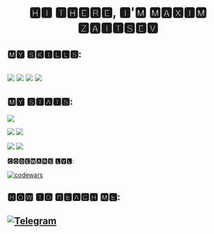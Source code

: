 <h1 align="center">🅷🅸 🆃🅷🅴🆁🅴, 🅸'🅼 🅼🅰🆇🅸🅼 🆉🅰🅸🆃🆂🅴🆅</h1>

<h2>🅼🆈 🆂🅺🅸🅻🅻🆂:<h2>
<img src="https://img.shields.io/badge/html5-%23E34F26.svg?style=for-the-badge&logo=html5&logoColor=white"> 
<img src="https://img.shields.io/badge/css3-%231572B6.svg?style=for-the-badge&logo=css3&logoColor=white">
<img src="https://img.shields.io/badge/javascript-%23323330.svg?style=for-the-badge&logo=javascript&logoColor=%23F7DF1E">
<img src="https://img.shields.io/badge/react-%2320232a.svg?style=for-the-badge&logo=react&logoColor=%2361DAFB">

<h2>🅼🆈 🆂🆃🅰🆃🆂:</h2>

![](https://github-profile-summary-cards.vercel.app/api/cards/profile-details?username=maksimzaycevekt&theme=codeSTACKr)

![](https://github-profile-summary-cards.vercel.app/api/cards/most-commit-language?username=maksimzaycevekt&theme=codeSTACKr) ![](https://github-profile-summary-cards.vercel.app/api/cards/repos-per-language?username=maksimzaycevekt&theme=codeSTACKr)

![](https://github-profile-summary-cards.vercel.app/api/cards/stats?username=maksimzaycevekt&theme=codeSTACKr) ![](http://github-profile-summary-cards.vercel.app/api/cards/productive-time?username=maksimzaycevekt&theme=codeSTACKr&utcOffset=8)

🅲🅾🅳🅴🆆🅰🆁🆂 🅻🆅🅻:

[![codewars](https://www.codewars.com/users/mazaitsevekt/badges/large)](https://www.codewars.com/users/mazaitsevekt)

<h2>🅷🅾🆆 🆃🅾 🆁🅴🅰🅲🅷 🅼🅴:<h2>

<a href="https://t.me/zaitsevm1996">![Telegram](https://img.shields.io/badge/Telegram-2CA5E0?style=for-the-badge&logo=telegram&logoColor=white)</a>
